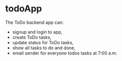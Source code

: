 # todoApp

The ToDo backend app can:
- signup and login to app,
- create ToDo tasks,
- update status for ToDo tasks,
- show all tasks to do and done,
- email sender for everyone todos tasks at 7:00 a.m.
